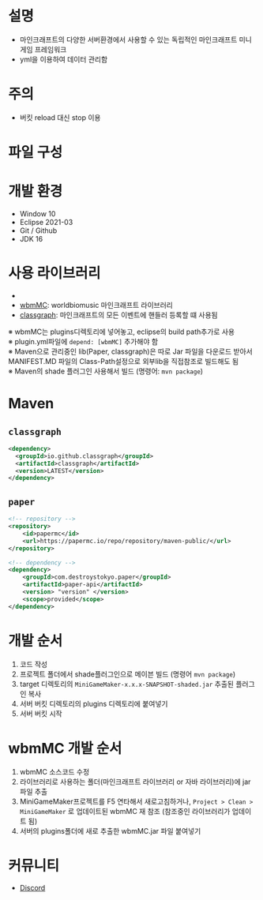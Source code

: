 # 설명
- 마인크래프트의 다양한 서버환경에서 사용할 수 있는 독립적인 마인크래프트 미니게임 프레임워크
- yml을 이용하여 데이터 관리함

# 주의
- 버킷 reload 대신 stop 이용

# 파일 구성


# 개발 환경
- Window 10
- Eclipse 2021-03
- Git / Github
- JDK 16

# 사용 라이브러리
- [Paper]: 최신버전
- [wbmMC]: worldbiomusic 마인크래프트 라이브러리
- [classgraph]: 마인크래프트의 모든 이벤트에 핸들러 등록할 떄 사용됨

※ wbmMC는 plugins디렉토리에 넣어놓고, eclipse의 build path추가로 사용  
※ plugin.yml파일에 `depend: [wbmMC]` 추가해야 함  
※ Maven으로 관리중인 lib(Paper, classgraph)은 따로 Jar 파일을 다운로드 받아서 MANIFEST.MD 파일의 Class-Path설정으로 외부lib을 직접참조로 빌드해도 됨  
※ Maven의 shade 플러그인 사용해서 빌드 (명령어: `mvn package`)  

# Maven
## `classgraph`
```xml
<dependency>
  <groupId>io.github.classgraph</groupId>
  <artifactId>classgraph</artifactId>
  <version>LATEST</version>
</dependency>
```

## `paper`
```xml
<!-- repository -->
<repository>
    <id>papermc</id>
    <url>https://papermc.io/repo/repository/maven-public/</url>
</repository>

<!-- dependency -->
<dependency>
    <groupId>com.destroystokyo.paper</groupId>
    <artifactId>paper-api</artifactId>
    <version> "version" </version>
    <scope>provided</scope>
</dependency>
```

# 개발 순서
1. 코드 작성
2. 프로젝트 폴더에서 shade플러그인으로 메이븐 빌드 (명령어 `mvn package`)
3. target 디렉토리의 `MiniGameMaker-x.x.x-SNAPSHOT-shaded.jar` 추출된 플러그인 복사
4. 서버 버킷 디렉토리의 plugins 디렉토리에 붙여넣기
5. 서버 버킷 시작

# wbmMC 개발 순서
1. wbmMC 소스코드 수정
2. 라이브러리로 사용하는 폴더(마인크래프트 라이브러리 or 자바 라이브러리)에 jar 파일 추출
3. MiniGameMaker프로젝트를 F5 연타해서 새로고침하거나, `Project > Clean > MiniGameMaker` 로 업데이트된 wbmMC 재 참조 (참조중인 라이브러리가 업데이트 됨)
4. 서버의 plugins폴더에 새로 추출한 wbmMC.jar 파일 붙여넣기


# 커뮤니티
- [Discord]



[Paper]: https://papermc.io/
[wbmMC]: https://github.com/worldbiomusic/wbmMC
[classgraph]: https://github.com/classgraph/classgraph
[Discord]: https://discord.com/invite/fJbxSy2EjA
[Paper API]: https://papermc.io/javadocs/paper/1.16/index.html?overview-summary.html


